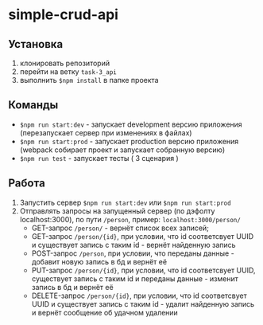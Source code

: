 # simple-crud-api

## Установка
1. клонировать репозиторий
2. перейти на ветку `task-3_api`
3. выполнить `$npm install` в папке проекта

## Команды
- `$npm run start:dev` - запускает development версию приложения (перезапускает сервер при изменениях в файлах)
- `$npm run start:prod` - запускает production версию приложения (webpack собирает проект и запускает собранную версию)
- `$npm run test` - запускает тесты ( 3 сценария )

## Работа
1. Запустить сервер `$npm run start:dev` или `$npm run start:prod`
2. Отправлять запросы на запущенный сервер (по дэфолту localhost:3000), по пути `/person`, пример: `localhost:3000/person/`
   -  GET-запрос `/person/`  -  вернёт список всех записей;
   -  GET-запрос `/person/{id}`, при условии, что id соответсвует UUID и существует запись с таким id  -  вернёт найденную запись
   -  POST-запрос `/person`, при условии, что переданы данные  -  добавит новую запись в бд и вернёт её
   -  PUT-запрос `/person/{id}`, при условии, что id соответсвует UUID, существует запись с таким id и переданы данные  -  изменит запись в бд и вернёт её
   -  DELETE-запрос `/person/{id}`, при условии, что id соответсвует UUID и существует запись с таким id  -  удалит найденную запись и вернёт сообщение об удачном удалении

